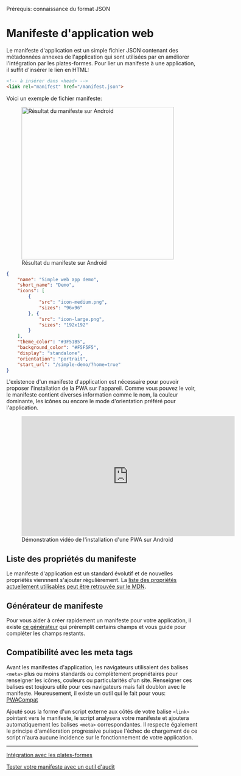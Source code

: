 <span class="requirements">Prérequis: connaissance du format JSON</span>

# Manifeste d'application web

Le manifeste d'application est un simple fichier JSON contenant des métadonnées annexes de l'application qui sont utilisées par en améliorer l'intégration par les plates-formes. Pour lier un manifeste à une application, il suffit d'insérer le lien en HTML:

```html
<!-- à insérer dans <head> -->
<link rel="manifest" href="/manifest.json">
```

Voici un exemple de fichier manifeste:

 <figure class="pull-right">
 	<img style="height: 400px" src="../img/pwa-manifest-demo.jpg" alt="Résultat du manifeste sur Android">
 	<figcaption>Résultat du manifeste sur Android</figcaption>
 </figure>

```json
{
	"name": "Simple web app demo",
	"short_name": "Demo",
	"icons": [
		{
			"src": "icon-medium.png",
			"sizes": "96x96"
		}, {
			"src": "icon-large.png",
			"sizes": "192x192"
		}
	],
	"theme_color": "#3F51B5",
	"background_color": "#F5F5F5",
	"display": "standalone",
	"orientation": "portrait",
	"start_url": "/simple-demo/?home=true"
}
```

L'existence d'un manifeste d'application est nécessaire pour pouvoir proposer l'installation de la PWA sur l'appareil. Comme vous pouvez le voir, le manifeste contient diverses information comme le nom, la couleur dominante, les icônes ou encore le mode d'orientation préféré pour l'application.

<figure>
<iframe style="width: 560px; height: 315px;" src="https://www.youtube.com/embed/P7hNedzAjuk" frameborder="0"></iframe>
<figcaption>Démonstration vidéo de l'installation d'une PWA sur Android</figcaption>
</figure>

## Liste des propriétés du manifeste

Le manifeste d'application est un standard évolutif et de nouvelles propriétés viennnent s'ajouter régulièrement. La [liste des propriétés actuellement utilisables peut être retrouvée sur le MDN](https://developer.mozilla.org/fr/docs/Web/Manifest).

## Générateur de manifeste

Pour vous aider à créer rapidement un manifeste pour votre application, il existe [ce générateur](https://app-manifest.firebaseapp.com/) qui préremplit certains champs et vous guide pour compléter les champs restants.

## Compatibilité avec les meta tags

Avant les manifestes d'application, les navigateurs utilisaient des balises `<meta>` plus ou moins standards ou complètement propriétaires pour renseigner les icônes, couleurs ou particularités d'un site. Renseigner ces balises est toujours utile pour ces navigateurs mais fait doublon avec le manifeste. Heureusement, il existe un outil qui le fait pour vous: [PWACompat](https://developers.google.com/web/updates/2018/07/pwacompat)

Ajouté sous la forme d'un script externe aux côtés de votre balise `<link>` pointant vers le manifeste, le script analysera votre manifeste et ajoutera automatiquement les balises `<meta>` correspondantes. Il respecte également le principe d'amélioration progressive puisque l'échec de chargement de ce script n'aura aucune incidence sur le fonctionnement de votre application.

---

[Intégration avec les plates-formes](integration.md)

[Tester votre manifeste avec un outil d'audit](audit-tools.md)
